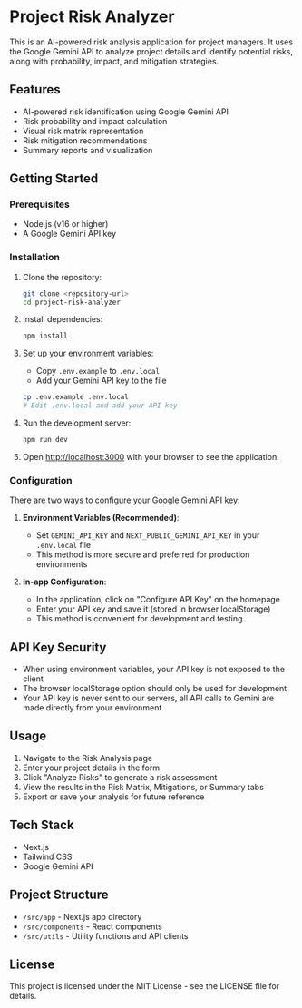 # Project Risk Analyzer

This is an AI-powered risk analysis application for project managers. It uses the Google Gemini API to analyze project details and identify potential risks, along with probability, impact, and mitigation strategies.

## Features

- AI-powered risk identification using Google Gemini API
- Risk probability and impact calculation
- Visual risk matrix representation
- Risk mitigation recommendations
- Summary reports and visualization

## Getting Started

### Prerequisites

- Node.js (v16 or higher)
- A Google Gemini API key

### Installation

1. Clone the repository:
   ```bash
   git clone <repository-url>
   cd project-risk-analyzer
   ```

2. Install dependencies:
   ```bash
   npm install
   ```

3. Set up your environment variables:
   - Copy `.env.example` to `.env.local`
   - Add your Gemini API key to the file
   ```bash
   cp .env.example .env.local
   # Edit .env.local and add your API key
   ```

4. Run the development server:
   ```bash
   npm run dev
   ```

5. Open [http://localhost:3000](http://localhost:3000) with your browser to see the application.

### Configuration

There are two ways to configure your Google Gemini API key:

1. **Environment Variables (Recommended)**:
   - Set `GEMINI_API_KEY` and `NEXT_PUBLIC_GEMINI_API_KEY` in your `.env.local` file
   - This method is more secure and preferred for production environments

2. **In-app Configuration**:
   - In the application, click on "Configure API Key" on the homepage
   - Enter your API key and save it (stored in browser localStorage)
   - This method is convenient for development and testing

## API Key Security

- When using environment variables, your API key is not exposed to the client
- The browser localStorage option should only be used for development
- Your API key is never sent to our servers, all API calls to Gemini are made directly from your environment

## Usage

1. Navigate to the Risk Analysis page
2. Enter your project details in the form
3. Click "Analyze Risks" to generate a risk assessment
4. View the results in the Risk Matrix, Mitigations, or Summary tabs
5. Export or save your analysis for future reference

## Tech Stack

- Next.js
- Tailwind CSS
- Google Gemini API

## Project Structure

- `/src/app` - Next.js app directory
- `/src/components` - React components
- `/src/utils` - Utility functions and API clients

## License

This project is licensed under the MIT License - see the LICENSE file for details.
